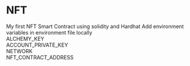 # NFT
My first NFT Smart Contract using solidity and Hardhat 
Add environment variables in environment file locally<br/>
ALCHEMY_KEY<br/>
ACCOUNT_PRIVATE_KEY<br/>
NETWORK<br/>
NFT_CONTRACT_ADDRESS<br/>
